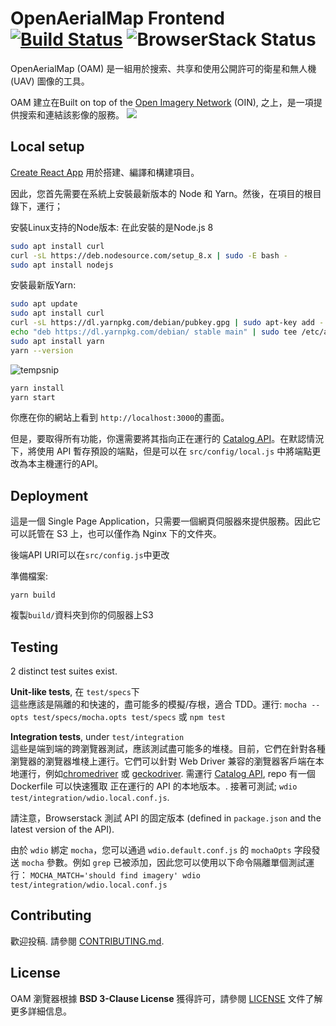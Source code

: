 # OpenAerialMap Frontend [![Build Status](https://travis-ci.org/hotosm/oam-browser.svg?branch=develop)](https://travis-ci.org/hotosm/oam-browser) ![BrowserStack Status](https://www.browserstack.com/automate/badge.svg?badge_key=cXlaWlgyeEhmUUlISEpjTU9OQTg3RzdLVUlqUWo0V0JsOG5sMGJ4MlNnYz0tLWhtNFRWMnBlYWJnQUd6TFFZVzJxK3c9PQ==--955a5de2e9ea1506cdeb8cebdcbca07435613863)

OpenAerialMap (OAM) 是一組用於搜索、共享和使用公開許可的衛星和無人機 (UAV) 圖像的工具。

OAM 建立在Built on top of the [Open Imagery Network](https://openimagerynetwork.github.io/) (OIN),  之上，是一項提供搜索和連結該影像的服務。
![](./contrib/oam_screenshot.jpg)

## Local setup

[Create React App](https://github.com/facebookincubator/create-react-app) 用於搭建、編譯和構建項目。

因此，您首先需要在系統上安裝最新版本的 Node 和 Yarn。然後，在項目的根目錄下，運行；

安裝Linux支持的Node版本:
在此安裝的是Node.js 8
```bash
sudo apt install curl
curl -sL https://deb.nodesource.com/setup_8.x | sudo -E bash -
sudo apt install nodejs
```

安裝最新版Yarn:
```bash
sudo apt update 
sudo apt install curl 
curl -sL https://dl.yarnpkg.com/debian/pubkey.gpg | sudo apt-key add -  
echo "deb https://dl.yarnpkg.com/debian/ stable main" | sudo tee /etc/apt/sources.list.d/yarn.list  
sudo apt install yarn  
yarn --version  
```
![tempsnip](https://user-images.githubusercontent.com/8043151/203461780-73b10d9a-2631-4adf-ac1a-298ff1c09b0c.png)


```bash
yarn install
yarn start
```

你應在你的網站上看到 `http://localhost:3000`的畫面。

但是，要取得所有功能，你還需要將其指向正在運行的 [Catalog API](https://github.com/hotosm/oam-catalog)。在默認情況下，將使用 API 暫存預設的端點，但是可以在 `src/config/local.js` 中將端點更改為本主機運行的API。

## Deployment

這是一個 Single Page Application，只需要一個網頁伺服器來提供服務。因此它可以託管在 S3 上，也可以僅作為 Nginx 下的文件夾。

後端API URI可以在`src/config.js`中更改

準備檔案:

`yarn build`

複製`build/`資料夾到你的伺服器上S3

## Testing
2 distinct test suites exist.

**Unit-like tests**, 在 `test/specs`下    
這些應該是隔離的和快速的，盡可能多的模擬/存根，適合 TDD。運行:
`mocha --opts test/specs/mocha.opts test/specs` 或 `npm test`

**Integration tests**, under `test/integration`    
這些是端到端的跨瀏覽器測試，應該測試盡可能多的堆棧。目前，它們在針對各種瀏覽器的瀏覽器堆棧上運行。它們可以針對 Web Driver 兼容的瀏覽器客戶端在本地運行，例如[chromedriver](https://sites.google.com/a/chromium.org/chromedriver/) 或 [geckodriver](https://github.com/mozilla/geckodriver). 
需運行 [Catalog API](https://github.com/hotosm/oam-catalog), repo 有一個 Dockerfile 可以快速獲取
正在運行的 API 的本地版本。. 接著可測試;
`wdio test/integration/wdio.local.conf.js`.

請注意，Browserstack 測試 API 的固定版本 (defined in `package.json` and the latest version of the API).

由於 `wdio` 綁定 `mocha`，您可以通過 `wdio.default.conf.js` 的 `mochaOpts` 字段發送 `mocha` 參數。例如 `grep` 已被添加，因此您可以使用以下命令隔離單個測試運行：
`MOCHA_MATCH='should find imagery' wdio test/integration/wdio.local.conf.js`

## Contributing

歡迎投稿. 請參閱 [CONTRIBUTING.md](./CONTRIBUTING.md).

## License
OAM 瀏覽器根據 **BSD 3-Clause License** 獲得許可，請參閱 [LICENSE](LICENSE) 文件了解更多詳細信息。
